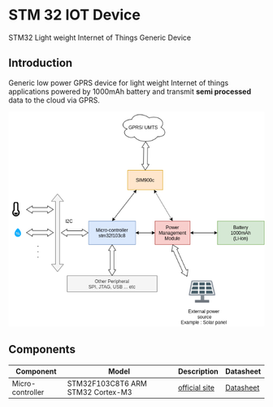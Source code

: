 # STM 32 IOT Device
STM32 Light weight Internet of Things Generic Device

## Introduction

Generic low power GPRS device for light weight Internet of things applications powered by 1000mAh battery and transmit <b>semi processed</b>  data to the cloud via GPRS.

 ![Datasheet](documentation/top_level_diagram.png)


##  Components
| Component |Model| Description | Datasheet
--- | --- | --- | ---
| Micro-controller | STM32F103C8T6 ARM STM32 Cortex-M3 |  [official site](https://www.st.com/en/microcontrollers-microprocessors/stm32f103c8.html) | [Datasheet](documentation/stm32f103c8.pdf)|
